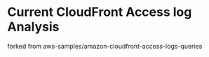 # Current CloudFront Access log Analysis

forked from aws-samples/amazon-cloudfront-access-logs-queries

